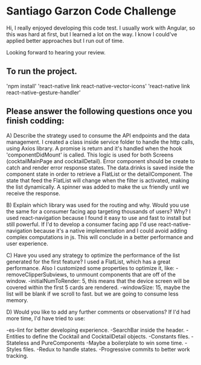 # Santiago Garzon Code Challenge
Hi, I really enjoyed developing this code test.
I usually work with Angular, so this was hard at first, but I learned a lot on the way.
I know I could've applied better approaches but I run out of time.

Looking forward to hearing your review.

## To run the project.
'npm install'
'react-native link react-native-vector-icons'
'react-native link react-native-gesture-handler'


## Please answer the following questions once you finish codding:

A) Describe the strategy used to consume the API endpoints and the data management.
I created a class inside service folder to handle the http calls, using Axios library. A promise is return and it's handled when the hook 'componentDidMount' is called. This logic is used for both Screens (cocktailMainPage and cocktailDetail).
Error component should be create to catch and render error response states.
The data.drinks is saved inside the component state in order to retrieve a FlatList or the detailComponent. The state that feed the FlatList will change when the filter is activated, making the list dynamically.
A spinner was added to make the ux friendly until we receive the response. 

B) Explain which library was used for the routing and why. Would you use the same for a consumer facing app targeting thousands of users? Why?
I used react-navigation because I found it easy to use and fast to install but still powerful.
If I'd to develop a consumer facing app I'd use react-native-navigation because it's a native implementation and I could avoid adding complex computations in js. This will conclude in a better performance and user experience.

C) Have you used any strategy to optimize the performance of the list generated for the first feature?
I used a FlatList, which has a great performance. Also I customized some properties to optimize it, like:
-removeClipperSubviews, to unmount components that are off of the window.
-initialNumToRender: 5, this means that the device screen will be covered within the first 5 cards are rendered.
-windowSize: 15, maybe the list will be blank if we scroll to fast. but we are going to consume less memory.


D) Would you like to add any further comments or observations?
If I'd had more time, I'd have tried to use:

-es-lint for better developing experience.
-SearchBar inside the header.
-Entities to define the Cocktail and CocktailDetail objects.
-Constants files.
-Stateless and PureComponents
-Maybe a boilerplate to win some time.
-Styles files.
-Redux to handle states.
-Progressive commits to better work tracking.